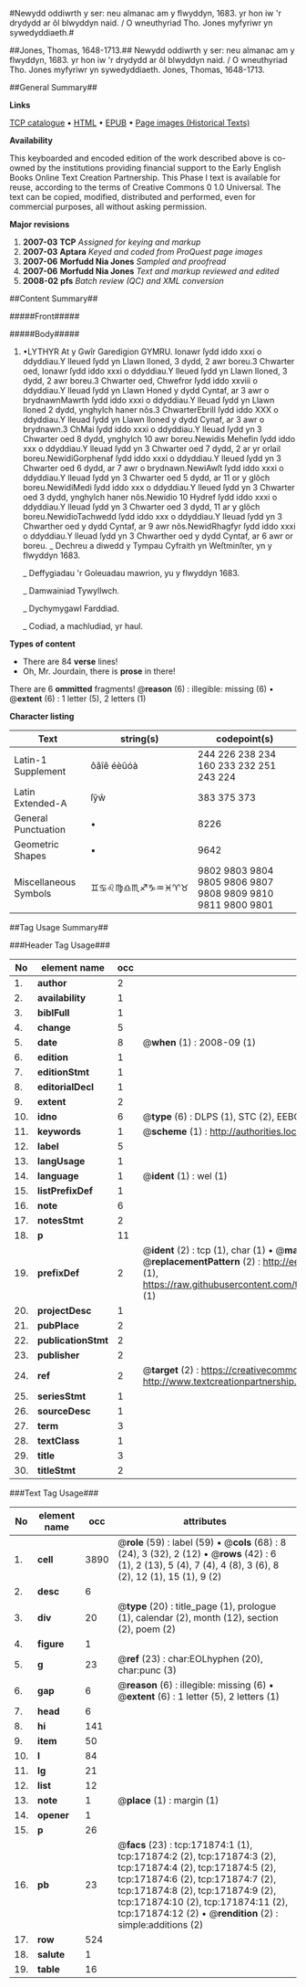 #Newydd oddiwrth y ser: neu almanac am y flwyddyn, 1683. yr hon iw 'r drydydd ar ôl blwyddyn naid. / O wneuthyriad Tho. Jones myfyriwr yn sywedyddiaeth.#

##Jones, Thomas, 1648-1713.##
Newydd oddiwrth y ser: neu almanac am y flwyddyn, 1683. yr hon iw 'r drydydd ar ôl blwyddyn naid. / O wneuthyriad Tho. Jones myfyriwr yn sywedyddiaeth.
Jones, Thomas, 1648-1713.

##General Summary##

**Links**

[TCP catalogue](http://www.ota.ox.ac.uk/tcp/)  • 
[HTML](http://tei.it.ox.ac.uk/tcp/Texts-HTML/free/A75/A75111.html)  • 
[EPUB](http://tei.it.ox.ac.uk/tcp/Texts-EPUB/free/A75/A75111.epub) • 
[Page images (Historical Texts)](https://data.historicaltexts.jisc.ac.uk/view?pubId=eebo-43663315e&pageId=eebo-43663315e-171874-1)

**Availability**

This keyboarded and encoded edition of the
	       work described above is co-owned by the institutions
	       providing financial support to the Early English Books
	       Online Text Creation Partnership. This Phase I text is
	       available for reuse, according to the terms of Creative
	       Commons 0 1.0 Universal. The text can be copied,
	       modified, distributed and performed, even for
	       commercial purposes, all without asking permission.

**Major revisions**

1. __2007-03__ __TCP__ *Assigned for keying and markup*
1. __2007-03__ __Aptara__ *Keyed and coded from ProQuest page images*
1. __2007-06__ __Morfudd Nia Jones__ *Sampled and proofread*
1. __2007-06__ __Morfudd Nia Jones__ *Text and markup reviewed and edited*
1. __2008-02__ __pfs__ *Batch review (QC) and XML conversion*

##Content Summary##

#####Front#####

#####Body#####

1. •LYTHYR
At y Gwîr Garedigion
GYMRU.
Ionawr ſydd iddo xxxi o ddyddiau.Y lleued ſydd yn
Llawn lloned, 3 dydd, 2 awr boreu.3 Chwarter oed, Ionawr ſydd iddo xxxi o ddyddiau.Y lleued ſydd yn
Llawn lloned, 3 dydd, 2 awr boreu.3 Chwarter oed, Chwefror ſydd iddo xxviii o ddyddiau.Y lleuad ſydd yn
Llawn Honed y dydd Cyntaf, ar 3 awr o brydnawnMawrth ſydd iddo xxxi o ddyddiau.Y lleuad ſydd yn
Llawn lloned 2 dydd, ynghylch haner nôs.3 ChwarterEbrill ſydd iddo XXX o ddyddiau.Y lleuad ſydd yn
Llawn lloned y dydd Cynaf, ar 3 awr o brydnawn.3 ChMai ſydd iddo xxxi o ddyddiau.Y lleuad ſydd yn
3 Chwarter oed 8 dydd, ynghylch 10 awr boreu.Newidis Mehefin ſydd iddo xxx o ddyddiau.Y lleuad ſydd yn
3 Chwarter oed 7 dydd, 2 ar yr orlail boreu.NewidiGorphenaf ſydd iddo xxxi o ddyddiau.Y lleued ſydd yn
3 Chwarter oed 6 dydd, ar 7 awr o brydnawn.NewiAwſt ſydd iddo xxxi o ddyddiau.Y lleuad ſydd yn
3 Chwarter oed 5 dydd, ar 11 or y glôch boreu.NewidiMedi ſydd iddo xxx o ddyddiau.Y lleued ſydd yn
3 Chwarter oed 3 dydd, ynghylch haner nôs.Newidio 10 Hydref ſydd iddo xxxi o ddyddiau.Y lleuad ſydd yn
3 Chwarter oed 3 dydd, 11 ar y glôch boreu.NewidioTachwedd ſydd iddo xxx o ddyddiau.Y lleuad ſydd yn
3 Chwarther oed y dydd Cyntaf, ar 9 awr nôs.NewidRhagfyr ſydd iddo xxxi o ddyddiau.Y lleuad ſydd yn
3 Chwarther oed y dydd Cyntaf, ar 6 awr or boreu.
    _ Dechreu a diwedd y Tympau Cyfraith yn
Weſtminſter, yn y flwyddyn 1683.

    _ Deffygiadau 'r Goleuadau mawrion, yu y flwyddyn 1683.

    _ Damwainiad Tywyllwch.

    _ Dychymygawl Farddiad.

    _ Codiad, a machludiad, yr haul.

**Types of content**

  * There are 84 **verse** lines!
  * Oh, Mr. Jourdain, there is **prose** in there!

There are 6 **ommitted** fragments! 
 @__reason__ (6) : illegible: missing (6)  •  @__extent__ (6) : 1 letter (5), 2 letters (1)

**Character listing**


|Text|string(s)|codepoint(s)|
|---|---|---|
|Latin-1 Supplement|ôâîê éèûóà|244 226 238 234 160 233 232 251 243 224|
|Latin Extended-A|ſŷŵ|383 375 373|
|General Punctuation|•|8226|
|Geometric Shapes|▪|9642|
|Miscellaneous Symbols|♊♋♌♍♎♏♐♑♒♓♈♉|9802 9803 9804 9805 9806 9807 9808 9809 9810 9811 9800 9801|

##Tag Usage Summary##

###Header Tag Usage###

|No|element name|occ|attributes|
|---|---|---|---|
|1.|__author__|2||
|2.|__availability__|1||
|3.|__biblFull__|1||
|4.|__change__|5||
|5.|__date__|8| @__when__ (1) : 2008-09 (1)|
|6.|__edition__|1||
|7.|__editionStmt__|1||
|8.|__editorialDecl__|1||
|9.|__extent__|2||
|10.|__idno__|6| @__type__ (6) : DLPS (1), STC (2), EEBO-CITATION (1), OCLC (1), VID (1)|
|11.|__keywords__|1| @__scheme__ (1) : http://authorities.loc.gov/ (1)|
|12.|__label__|5||
|13.|__langUsage__|1||
|14.|__language__|1| @__ident__ (1) : wel (1)|
|15.|__listPrefixDef__|1||
|16.|__note__|6||
|17.|__notesStmt__|2||
|18.|__p__|11||
|19.|__prefixDef__|2| @__ident__ (2) : tcp (1), char (1)  •  @__matchPattern__ (2) : ([0-9\-]+):([0-9IVX]+) (1), (.+) (1)  •  @__replacementPattern__ (2) : http://eebo.chadwyck.com/downloadtiff?vid=$1&page=$2 (1), https://raw.githubusercontent.com/textcreationpartnership/Texts/master/tcpchars.xml#$1 (1)|
|20.|__projectDesc__|1||
|21.|__pubPlace__|2||
|22.|__publicationStmt__|2||
|23.|__publisher__|2||
|24.|__ref__|2| @__target__ (2) : https://creativecommons.org/publicdomain/zero/1.0/ (1), http://www.textcreationpartnership.org/docs/. (1)|
|25.|__seriesStmt__|1||
|26.|__sourceDesc__|1||
|27.|__term__|3||
|28.|__textClass__|1||
|29.|__title__|3||
|30.|__titleStmt__|2||


###Text Tag Usage###

|No|element name|occ|attributes|
|---|---|---|---|
|1.|__cell__|3890| @__role__ (59) : label (59)  •  @__cols__ (68) : 8 (24), 3 (32), 2 (12)  •  @__rows__ (42) : 6 (1), 2 (13), 5 (4), 7 (4), 4 (8), 3 (6), 8 (2), 12 (1), 15 (1), 9 (2)|
|2.|__desc__|6||
|3.|__div__|20| @__type__ (20) : title_page (1), prologue (1), calendar (2), month (12), section (2), poem (2)|
|4.|__figure__|1||
|5.|__g__|23| @__ref__ (23) : char:EOLhyphen (20), char:punc (3)|
|6.|__gap__|6| @__reason__ (6) : illegible: missing (6)  •  @__extent__ (6) : 1 letter (5), 2 letters (1)|
|7.|__head__|6||
|8.|__hi__|141||
|9.|__item__|50||
|10.|__l__|84||
|11.|__lg__|21||
|12.|__list__|12||
|13.|__note__|1| @__place__ (1) : margin (1)|
|14.|__opener__|1||
|15.|__p__|26||
|16.|__pb__|23| @__facs__ (23) : tcp:171874:1 (1), tcp:171874:2 (2), tcp:171874:3 (2), tcp:171874:4 (2), tcp:171874:5 (2), tcp:171874:6 (2), tcp:171874:7 (2), tcp:171874:8 (2), tcp:171874:9 (2), tcp:171874:10 (2), tcp:171874:11 (2), tcp:171874:12 (2)  •  @__rendition__ (2) : simple:additions (2)|
|17.|__row__|524||
|18.|__salute__|1||
|19.|__table__|16||
